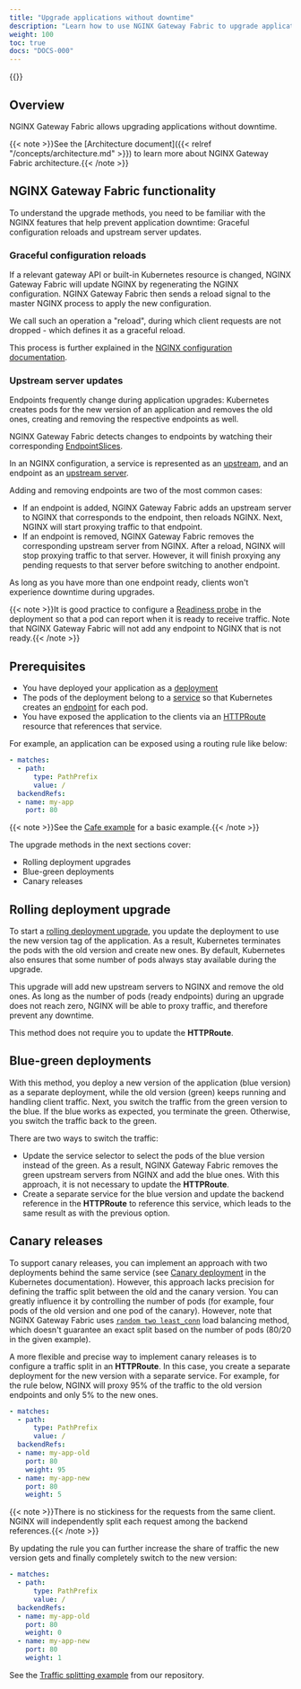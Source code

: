 ```yaml
---
title: "Upgrade applications without downtime"
description: "Learn how to use NGINX Gateway Fabric to upgrade applications without downtime."
weight: 100
toc: true
docs: "DOCS-000"
---
```


{{<custom-styles>}}

## Overview

NGINX Gateway Fabric allows upgrading applications without downtime. 

{{< note >}}See the [Architecture document]({{< relref "/concepts/architecture.md" >}}) to learn more about NGINX Gateway Fabric architecture.{{< /note >}}

## NGINX Gateway Fabric functionality

To understand the upgrade methods, you need to be familiar with the NGINX features that help prevent application downtime: Graceful configuration reloads and upstream server updates.

### Graceful configuration reloads

If a relevant gateway API or built-in Kubernetes resource is changed, NGINX Gateway Fabric will update NGINX by regenerating the NGINX configuration. NGINX Gateway Fabric then sends a reload signal to the master NGINX process to apply the new configuration.

We call such an operation a "reload", during which client requests are not dropped - which defines it as a graceful reload.

This process is further explained in the [NGINX configuration documentation](https://nginx.org/en/docs/control.html?#reconfiguration).

### Upstream server updates

Endpoints frequently change during application upgrades: Kubernetes creates pods for the new version of an application and removes the old ones, creating and removing the respective endpoints as well.

NGINX Gateway Fabric detects changes to endpoints by watching their corresponding [EndpointSlices](https://kubernetes.io/docs/concepts/services-networking/endpoint-slices/).

In an NGINX configuration, a service is represented as an [upstream](https://nginx.org/en/docs/http/ngx_http_upstream_module.html#upstream), and an endpoint as an [upstream server](https://nginx.org/en/docs/http/ngx_http_upstream_module.html#server).

Adding and removing endpoints are two of the most common cases:

- If an endpoint is added, NGINX Gateway Fabric adds an upstream server to NGINX that corresponds to the endpoint, then reloads NGINX. Next, NGINX will start proxying traffic to that endpoint.
- If an endpoint is removed, NGINX Gateway Fabric removes the corresponding upstream server from NGINX. After a reload, NGINX will stop proxying traffic to that server. However, it will finish proxying any pending requests to that server before switching to another endpoint.

As long as you have more than one endpoint ready, clients won't experience downtime during upgrades.

{{< note >}}It is good practice to configure a [Readiness probe](https://kubernetes.io/docs/tasks/configure-pod-container/configure-liveness-readiness-startup-probes/) in the deployment so that a pod can report when it is ready to receive traffic. Note that NGINX Gateway Fabric will not add any endpoint to NGINX that is not ready.{{< /note >}}

## Prerequisites

- You have deployed your application as a [deployment](https://kubernetes.io/docs/concepts/workloads/controllers/deployment/)
- The pods of the deployment belong to a [service](https://kubernetes.io/docs/concepts/services-networking/service/) so that Kubernetes creates an [endpoint](https://kubernetes.io/docs/reference/kubernetes-api/service-resources/endpoints-v1/) for each pod.
- You have exposed the application to the clients via an [HTTPRoute](https://gateway-api.sigs.k8s.io/api-types/httproute/) resource that references that service.

For example, an application can be exposed using a routing rule like below:

```yaml
- matches:
  - path:
      type: PathPrefix
      value: /
  backendRefs:
  - name: my-app
    port: 80
```

{{< note >}}See the [Cafe example](https://github.com/nginxinc/nginx-gateway-fabric/blob/main/examples/cafe-example) for a basic example.{{< /note >}}

The upgrade methods in the next sections cover:

- Rolling deployment upgrades
- Blue-green deployments
- Canary releases

## Rolling deployment upgrade

To start a [rolling deployment upgrade](https://kubernetes.io/docs/concepts/workloads/controllers/deployment/#rolling-update-deployment), you update the deployment to use the new version tag of the application. As a result, Kubernetes terminates the pods with the old version and create new ones. By default, Kubernetes also ensures that some number of pods always stay available during the upgrade.

This upgrade will add new upstream servers to NGINX and remove the old ones. As long as the number of pods (ready endpoints) during an upgrade does not reach zero, NGINX will be able to proxy traffic, and therefore prevent any downtime.

This method does not require you to update the **HTTPRoute**.

## Blue-green deployments

With this method, you deploy a new version of the application (blue version) as a separate deployment, while the old version (green) keeps running and handling client traffic. Next, you switch the traffic from the green version to the blue. If the blue works as expected, you terminate the green. Otherwise, you switch the traffic back to the green.

There are two ways to switch the traffic:

- Update the service selector to select the pods of the blue version instead of the green. As a result, NGINX Gateway Fabric removes the green upstream servers from NGINX and add the blue ones. With this approach, it is not necessary to update the **HTTPRoute**.
- Create a separate service for the blue version and update the backend reference in the **HTTPRoute** to reference this service, which leads to the same result as with the previous option.

## Canary releases

To support canary releases, you can implement an approach with two deployments behind the same service (see [Canary deployment](https://kubernetes.io/docs/concepts/workloads/controllers/deployment/#canary-deployment) in the Kubernetes documentation). However, this approach lacks precision for defining the traffic split between the old and the canary version. You can greatly influence it by controlling the number of pods (for example, four pods of the old version and one pod of the canary). However, note that NGINX Gateway Fabric uses [`random two least_conn`](https://nginx.org/en/docs/http/ngx_http_upstream_module.html#random) load balancing method, which doesn't guarantee an exact split based on the number of pods (80/20 in the given example).

A more flexible and precise way to implement canary releases is to configure a traffic split in an **HTTPRoute**. In this case, you create a separate deployment for the new version with a separate service. For example, for the rule below, NGINX will proxy 95% of the traffic to the old version endpoints and only 5% to the new ones.

```yaml
- matches:
  - path:
      type: PathPrefix
      value: /
  backendRefs:
  - name: my-app-old
    port: 80
    weight: 95
  - name: my-app-new
    port: 80
    weight: 5
```

{{< note >}}There is no stickiness for the requests from the same client. NGINX will independently split each request among the backend references.{{< /note >}}

By updating the rule you can further increase the share of traffic the new version gets and finally completely switch to the new version:

```yaml
- matches:
  - path:
      type: PathPrefix
      value: /
  backendRefs:
  - name: my-app-old
    port: 80
    weight: 0
  - name: my-app-new
    port: 80
    weight: 1
```

See the [Traffic splitting example](https://github.com/nginxinc/nginx-gateway-fabric/blob/main/examples/traffic-splitting) from our repository.
